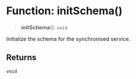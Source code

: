 # Function: initSchema()

> **initSchema**(): `void`

Initialize the schema for the synchronised service.

## Returns

`void`
